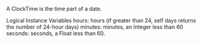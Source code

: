 A ClockTime is the time part of a date.

Logical Instance Variables
	hours:		hours (if greater than 24, self days returns the number of 24-hour days)
	minutes:	minutes, an Integer less than 60
	seconds:	seconds, a Float less than 60.